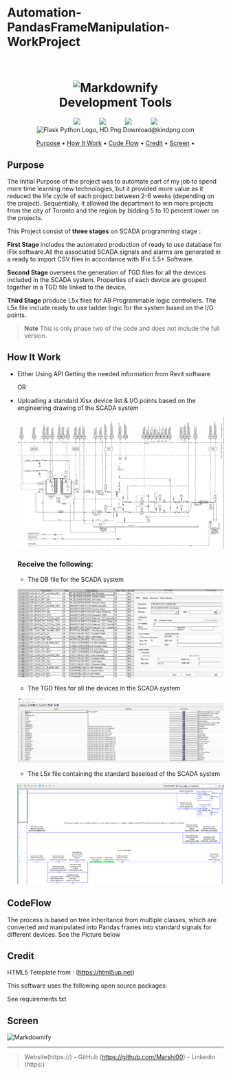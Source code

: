 # Automation-PandasFrameManipulation-WorkProject

<h1 align="center">
  <br>
  <img src="https://cdn-icons-png.flaticon.com/512/5968/5968350.png" alt="Markdownify" width="200">
  <br>
  Development Tools
  <br>
</h1>



<p align="center">
  <img width="75px" hspace="20" src="https://cdn-icons-png.flaticon.com/512/5968/5968350.png"  />
  <img width="75px" hspace="20" src="https://cdn-icons-png.flaticon.com/512/2369/2369466.png"  />
  <img width="75px" hspace="20" src="https://cdn-icons-png.flaticon.com/512/288/288882.png" />
  <img width="75px" hspace="20" src="https://cdn-icons-png.flaticon.com/512/8167/8167819.png"  />
  <img width="75px" hspace="20" height="75" src="https://www.kindpng.com/picc/m/188-1882416_flask-python-logo-hd-png-download.png" alt="Flask Python Logo, HD Png Download@kindpng.com"  />
  
</p>

<p align="center">
  <a href="#Purpose">Purpose</a> •
  <a href="#how-to-use">How It Work</a> •
  <a href="#CodeFlow">Code Flow</a> •
  <a href="#Credit">Credit</a> •
  <a href="#Screen">Screen</a> •

</p>

## Purpose

The Initial Purpose of the project was to automate part of my job to spend more time learning new technologies, but it provided more value as it reduced the life cycle of each project between 2-6 weeks (depending on the project). Sequentially, it allowed the department to win more projects from the city of Toronto and the region by bidding 5 to 10 percent lower on the projects.

<p>This Project consist of <strong>three stages</strong>  on SCADA programming stage :</p>
    <p><strong>First Stage</strong> includes the automated production of ready to use database for IFix software.All the  associated SCADA signals and alarms are generated in a ready to import CSV files in accordance with IFix 5.5+ Software.</p>
    <p><strong>Second Stage</strong> oversees the generation of TGD files for all the devices included in the SCADA system. Properties of each device are grouped together in a TGD file linked to the device. </p>
    <p><strong>Third Stage</strong> produce L5x files for AB Programmable logic controllers. The L5x file include ready to use  ladder logic for the system based on the I/O points.</p>
    
> **Note**
> This is only  phase two of the code and does not include the full version.


## How It Work

* Either Using API Getting the needed information from Revit software
  <p>OR</p>
* Uploading a standard Xlsx device list & I/O points based on the engineering drawing of the SCADA system
  <p></p>
    <img  src="static/images/I&C.png"  />
    
    <h3><p>Receive the following:</p></h3>
    
    * <p>The DB file for the SCADA system</p>
    
    <img src="static/images/DBifix.png"  />
    
    * <p>The TGD files for all the devices in the SCADA system</p>
    <img src="static/images/TGD.png"  />
    
    * <p>The L5x file  containing the standard baseload of the SCADA system</p>
    
    <img src="static/images/ABladder.png"  />






## CodeFlow
The process is based on tree inheritance from multiple classes, which are converted and manipulated into Pandas frames into standard signals for different devices.
See the Picture below




## Credit
HTML5 Template from : (https://html5up.net)
<p></p>
This software uses the following open source packages:
<p></p>
See requirements.txt

## Screen

<img src="https://cdn-icons-png.flaticon.com/512/5968/5968350.png" alt="Markdownify" width="200">




---

> Website(https://) -
> GitHub (https://github.com/Marshi00) - 
> Linkedin (https:)

